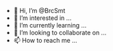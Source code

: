 - 👋 Hi, I’m @BrcSmt
- 👀 I’m interested in ...
- 🌱 I’m currently learning ...
- 💞️ I’m looking to collaborate on ...
- 📫 How to reach me ...

<!---
BrcSmt/BrcSmt is a ✨ special ✨ repository because its `README.md` (this file) appears on your GitHub profile.
You can click the Preview link to take a look at your changes.
--->
